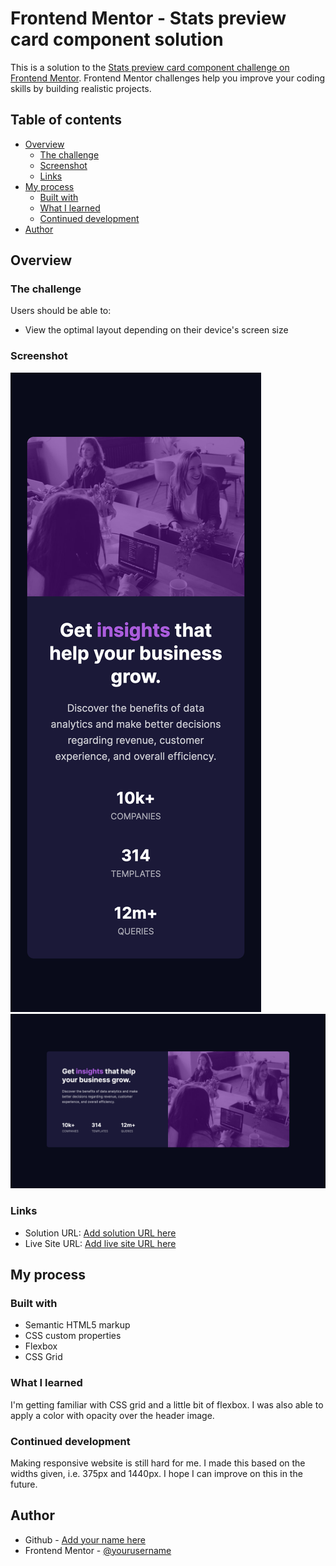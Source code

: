 # Frontend Mentor - Stats preview card component solution

This is a solution to the [Stats preview card component challenge on Frontend Mentor](https://www.frontendmentor.io/challenges/stats-preview-card-component-8JqbgoU62). Frontend Mentor challenges help you improve your coding skills by building realistic projects. 

## Table of contents

- [Overview](#overview)
  - [The challenge](#the-challenge)
  - [Screenshot](#screenshot)
  - [Links](#links)
- [My process](#my-process)
  - [Built with](#built-with)
  - [What I learned](#what-i-learned)
  - [Continued development](#continued-development)
- [Author](#author)


## Overview

### The challenge

Users should be able to:

- View the optimal layout depending on their device's screen size

### Screenshot

![](assets/screenshots/mobile-design.png)
![](assets/screenshots/desktop-design.png)

### Links

- Solution URL: [Add solution URL here](https://your-solution-url.com)
- Live Site URL: [Add live site URL here](https://your-live-site-url.com)

## My process

### Built with

- Semantic HTML5 markup
- CSS custom properties
- Flexbox
- CSS Grid

### What I learned

I'm getting familiar with CSS grid and a little bit of flexbox. I was also able to apply a color with opacity over the header image. 


### Continued development

Making responsive website is still hard for me. I made this based on the widths given, i.e. 375px and 1440px. I hope I can improve on this in the future.


## Author

- Github - [Add your name here](https://github.com/erelita)
- Frontend Mentor - [@yourusername](https://www.frontendmentor.io/profile/erelita)

